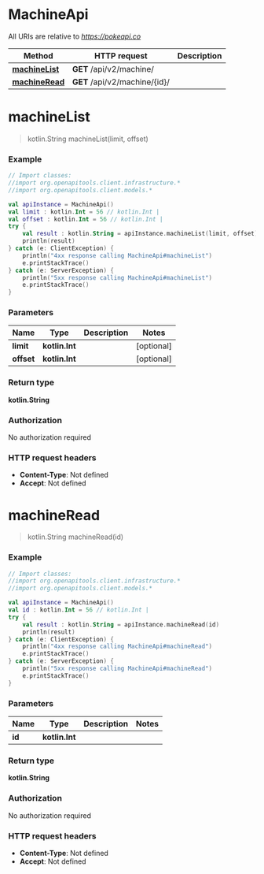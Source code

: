 # MachineApi

All URIs are relative to *https://pokeapi.co*

Method | HTTP request | Description
------------- | ------------- | -------------
[**machineList**](MachineApi.md#machineList) | **GET** /api/v2/machine/ | 
[**machineRead**](MachineApi.md#machineRead) | **GET** /api/v2/machine/{id}/ | 


<a name="machineList"></a>
# **machineList**
> kotlin.String machineList(limit, offset)



### Example
```kotlin
// Import classes:
//import org.openapitools.client.infrastructure.*
//import org.openapitools.client.models.*

val apiInstance = MachineApi()
val limit : kotlin.Int = 56 // kotlin.Int | 
val offset : kotlin.Int = 56 // kotlin.Int | 
try {
    val result : kotlin.String = apiInstance.machineList(limit, offset)
    println(result)
} catch (e: ClientException) {
    println("4xx response calling MachineApi#machineList")
    e.printStackTrace()
} catch (e: ServerException) {
    println("5xx response calling MachineApi#machineList")
    e.printStackTrace()
}
```

### Parameters

Name | Type | Description  | Notes
------------- | ------------- | ------------- | -------------
 **limit** | **kotlin.Int**|  | [optional]
 **offset** | **kotlin.Int**|  | [optional]

### Return type

**kotlin.String**

### Authorization

No authorization required

### HTTP request headers

 - **Content-Type**: Not defined
 - **Accept**: Not defined

<a name="machineRead"></a>
# **machineRead**
> kotlin.String machineRead(id)



### Example
```kotlin
// Import classes:
//import org.openapitools.client.infrastructure.*
//import org.openapitools.client.models.*

val apiInstance = MachineApi()
val id : kotlin.Int = 56 // kotlin.Int | 
try {
    val result : kotlin.String = apiInstance.machineRead(id)
    println(result)
} catch (e: ClientException) {
    println("4xx response calling MachineApi#machineRead")
    e.printStackTrace()
} catch (e: ServerException) {
    println("5xx response calling MachineApi#machineRead")
    e.printStackTrace()
}
```

### Parameters

Name | Type | Description  | Notes
------------- | ------------- | ------------- | -------------
 **id** | **kotlin.Int**|  |

### Return type

**kotlin.String**

### Authorization

No authorization required

### HTTP request headers

 - **Content-Type**: Not defined
 - **Accept**: Not defined

